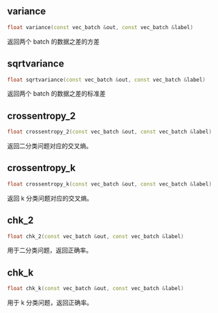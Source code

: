 ## variance

```cpp
float variance(const vec_batch &out, const vec_batch &label) 
```

返回两个 batch 的数据之差的方差

## sqrtvariance

```cpp
float sqrtvariance(const vec_batch &out, const vec_batch &label) 
```

返回两个 batch 的数据之差的标准差

## crossentropy_2

```cpp
float crossentropy_2(const vec_batch &out, const vec_batch &label) 
```
返回二分类问题对应的交叉熵。

## crossentropy_k

```cpp
float crossentropy_k(const vec_batch &out, const vec_batch &label) 
```

返回 k 分类问题对应的交叉熵。


## chk_2

```cpp
float chk_2(const vec_batch &out, const vec_batch &label)
```

用于二分类问题，返回正确率。

## chk_k

```cpp
float chk_k(const vec_batch &out, const vec_batch &label)
```
用于 k 分类问题，返回正确率。
